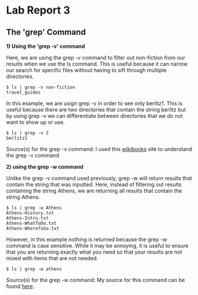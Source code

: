 # Lab Report 3

## The 'grep' Command

**1) Using the 'grep -v' command**

Here, we are using the grep -v command to filter out non-fiction from our results when we use the ls command. This is useful because it can narrow our search for specific files without having to sift through multiple directories.
  ```
  $ ls | grep -v non-fiction
  travel_guides
  ```

In this example, we are usign grep -v in order to see only berlitz1. This is useful because there are two directories that contain the string berlitz but by using grep -v we can differentiate between directories that we do not want to show up or use.
  ```
  $ ls | grep -v 2
  berlitz1
  ```
Source(s) for the grep -v command: I used this [wikibooks](https://en.wikibooks.org/wiki/Grep) site to understand the grep -v command

**2) using the grep -w command**

Unlike the grep -v command used previously, grep -w will return results that contain the string that was inputted. Here, instead of filtering out results containing the string Athens, we are returning all results that contain the string Athens.
```
$ ls | grep -w Athens
Athens-History.txt
Athens-Intro.txt
Athens-WhatToDo.txt
Athens-WhereToGo.txt
```
However, in this example nothing is returned because the grep -w command is case sensitive. While it may be annoying, it is useful to ensure that you are returning exactly what you need so that your results are not mixed with items that are not needed.
```
$ ls | grep -w athens
```
Source(s) for the grep -w command: My source for this command can be found [here](https://man7.org/linux/man-pages/man1/grep.1.html).
